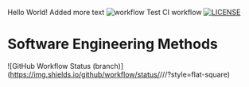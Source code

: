 Hello World!
Added more text
![workflow](https://github.com/<RafCas88>/<sem>/actions/workflows/main.yml/badge.svg)
Test CI workflow
[![LICENSE](https://img.shields.io/github/license/<RafCas88>/sem.svg?style=flat-square)](https://github.com/<github-username>/sem/blob/master/LICENSE)
# Software Engineering Methods
![GitHub Workflow Status (branch)](https://img.shields.io/github/workflow/status/<username>/<repository>/<action name taken from main.yml>/<branch>?style=flat-square)